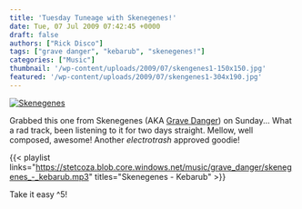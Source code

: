 ```yaml
---
title: 'Tuesday Tuneage with Skenegenes!'
date: Tue, 07 Jul 2009 07:42:45 +0000
draft: false
authors: ["Rick Disco"]
tags: ["grave danger", "kebarub", "skenegenes!"]
categories: ["Music"]
thumbnail: '/wp-content/uploads/2009/07/skengenes1-150x150.jpg'
featured: '/wp-content/uploads/2009/07/skengenes1-304x190.jpg'
---
```


[![Skenegenes](/wp-content/uploads/2009/07/skengenes.jpg "Skenegenes")](/wp-content/uploads/2009/07/skengenes.jpg)

Grabbed this one from Skenegenes (AKA [Grave Danger](http://www.facebook.com/group.php?gid=72436332684 "Grave Danger Facebook Group")) on Sunday... What a rad track, been listening to it for two days straight. Mellow, well composed, awesome! Another _electrotrash_ approved goodie!

{{< playlist
    links="https://stetcoza.blob.core.windows.net/music/grave_danger/skenegenes_-_kebarub.mp3"
    titles="Skenegenes - Kebarub" >}}

Take it easy ^5!